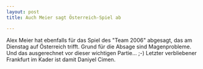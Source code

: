 ```yaml
---
layout: post
title: Auch Meier sagt Österreich-Spiel ab

---
```


Alex Meier hat ebenfalls für das Spiel des "Team 2006" abgesagt, das am Dienstag auf Österreich trifft. Grund für die Absage sind Magenprobleme. Und das ausgerechnet vor dieser wichtigen Partie... ;-) Letzter verbliebener Frankfurt im Kader ist damit Daniyel Cimen.


